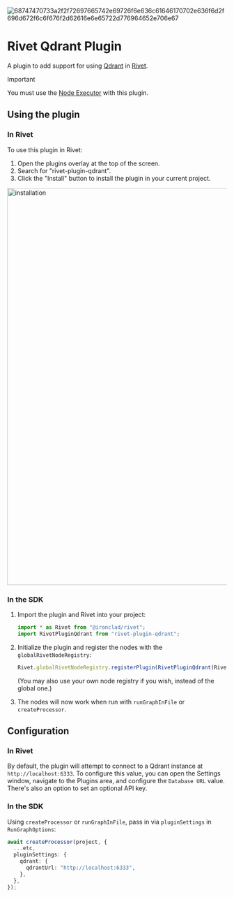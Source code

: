 ![68747470733a2f2f72697665742e69726f6e636c61646170702e636f6d2f696d672f6c6f676f2d62616e6e65722d776964652e706e67](https://github.com/Anush008/fastembed-rs/assets/46051506/450c8ccb-8d1e-4c04-94e7-b39cc27705ea)

# Rivet Qdrant Plugin

A plugin to add support for using [Qdrant](https://qdrant.tech) in [Rivet](https://rivet.ironcladapp.com/).

> [!IMPORTANT]  
> You must use the [Node Executor](https://rivet.ironcladapp.com/docs/user-guide/executors#node) with this plugin.

## Using the plugin

### In Rivet

To use this plugin in Rivet:

1. Open the plugins overlay at the top of the screen.
2. Search for "rivet-plugin-qdrant".
3. Click the "Install" button to install the plugin in your current project.

<img width="910" alt="installation" src="https://github.com/qdrant/rivet-plugin-qdrant/assets/46051506/0509be17-dcbb-4ad5-8c0a-91d82b81e9c2">


### In the SDK

1. Import the plugin and Rivet into your project:

   ```ts
   import * as Rivet from "@ironclad/rivet";
   import RivetPluginQdrant from "rivet-plugin-qdrant";
   ```

2. Initialize the plugin and register the nodes with the `globalRivetNodeRegistry`:

   ```ts
   Rivet.globalRivetNodeRegistry.registerPlugin(RivetPluginQdrant(Rivet));
   ```

   (You may also use your own node registry if you wish, instead of the global one.)

3. The nodes will now work when run with `runGraphInFile` or `createProcessor`.

## Configuration

### In Rivet

By default, the plugin will attempt to connect to a Qdrant instance at `http://localhost:6333`. To configure this value, you can open the Settings window, navigate to the Plugins area, and configure the `Database URL` value. There's also an option to set an optional API key.

### In the SDK

Using `createProcessor` or `runGraphInFile`, pass in via `pluginSettings` in `RunGraphOptions`:

```ts
await createProcessor(project, {
  ...etc,
  pluginSettings: {
    qdrant: {
      qdrantUrl: "http://localhost:6333",
    },
  },
});
```
